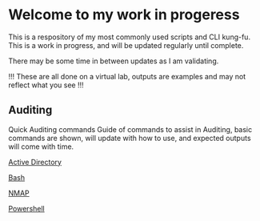 # Welcome to my work in progeress
 This is a respository of my most commonly used scripts and CLI kung-fu. This is a work in progress, and will be updated regularly until complete. 

 There may be some time in between updates as I am validating.   

 !!! These are all done on a virtual lab, outputs are examples and may not reflect what you see !!! 


## Auditing
 Quick Auditing commands 
 Guide of commands to assist in Auditing, basic commands are shown, will update with how to use, and expected outputs will come with time. 

[Active Directory](https://github.com/sketch0395/Dialtones-Notes/blob/main//Auditing/Active%20Directory/Active%20Directory.md)

[Bash](https://github.com/sketch0395/Dialtones-Notes/blob/main//Auditing/Bash/bash.md)

[NMAP](https://github.com/sketch0395/Dialtones-Notes/blob/main//Auditing/Nmap/nmap.md)

[Powershell](https://github.com/sketch0395/Dialtones-Notes/blob/main//Auditing/Powershell/powershell.md)
 